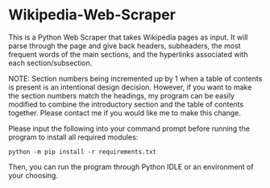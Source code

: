 # Wikipedia-Web-Scraper

This is a Python Web Scraper that takes Wikipedia pages as input. It will parse through the page and give back headers, subheaders, the most frequent words of the main sections, and the hyperlinks associated with each section/subsection.

NOTE: Section numbers being incremented up by 1 when a table of contents is present is an intentional design decision. However, if you want to make the section numbers match the headings, my program can be easily modified to combine the introductory section and the table of contents together. Please contact me if you would like me to make this change.

Please input the following into your command prompt before running the program to install all required modules:
```
python -m pip install -r requirements.txt
```

Then, you can run the program through Python IDLE or an environment of your choosing.
